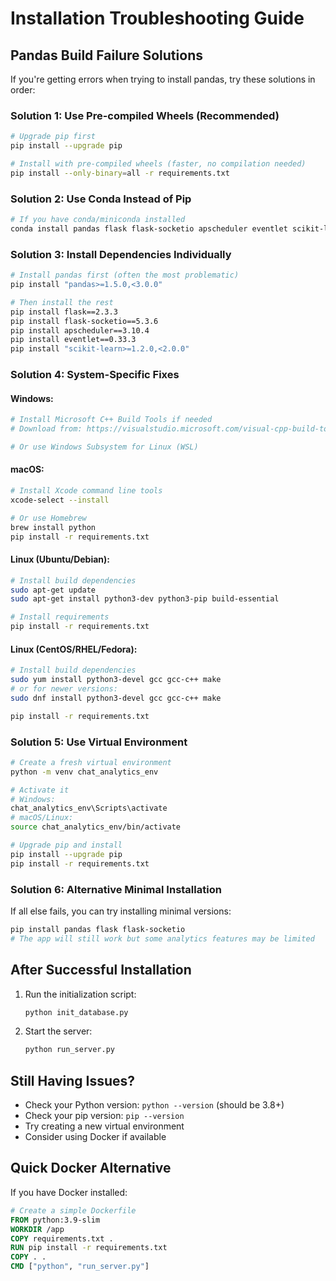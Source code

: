 # Installation Troubleshooting Guide

## Pandas Build Failure Solutions

If you're getting errors when trying to install pandas, try these solutions in order:

### Solution 1: Use Pre-compiled Wheels (Recommended)
```bash
# Upgrade pip first
pip install --upgrade pip

# Install with pre-compiled wheels (faster, no compilation needed)
pip install --only-binary=all -r requirements.txt
```

### Solution 2: Use Conda Instead of Pip
```bash
# If you have conda/miniconda installed
conda install pandas flask flask-socketio apscheduler eventlet scikit-learn
```

### Solution 3: Install Dependencies Individually
```bash
# Install pandas first (often the most problematic)
pip install "pandas>=1.5.0,<3.0.0"

# Then install the rest
pip install flask==2.3.3
pip install flask-socketio==5.3.6
pip install apscheduler==3.10.4
pip install eventlet==0.33.3
pip install "scikit-learn>=1.2.0,<2.0.0"
```

### Solution 4: System-Specific Fixes

#### Windows:
```bash
# Install Microsoft C++ Build Tools if needed
# Download from: https://visualstudio.microsoft.com/visual-cpp-build-tools/

# Or use Windows Subsystem for Linux (WSL)
```

#### macOS:
```bash
# Install Xcode command line tools
xcode-select --install

# Or use Homebrew
brew install python
pip install -r requirements.txt
```

#### Linux (Ubuntu/Debian):
```bash
# Install build dependencies
sudo apt-get update
sudo apt-get install python3-dev python3-pip build-essential

# Install requirements
pip install -r requirements.txt
```

#### Linux (CentOS/RHEL/Fedora):
```bash
# Install build dependencies
sudo yum install python3-devel gcc gcc-c++ make
# or for newer versions:
sudo dnf install python3-devel gcc gcc-c++ make

pip install -r requirements.txt
```

### Solution 5: Use Virtual Environment
```bash
# Create a fresh virtual environment
python -m venv chat_analytics_env

# Activate it
# Windows:
chat_analytics_env\Scripts\activate
# macOS/Linux:
source chat_analytics_env/bin/activate

# Upgrade pip and install
pip install --upgrade pip
pip install -r requirements.txt
```

### Solution 6: Alternative Minimal Installation
If all else fails, you can try installing minimal versions:
```bash
pip install pandas flask flask-socketio
# The app will still work but some analytics features may be limited
```

## After Successful Installation

1. Run the initialization script:
   ```bash
   python init_database.py
   ```

2. Start the server:
   ```bash
   python run_server.py
   ```

## Still Having Issues?

- Check your Python version: `python --version` (should be 3.8+)
- Check your pip version: `pip --version`
- Try creating a new virtual environment
- Consider using Docker if available

## Quick Docker Alternative
If you have Docker installed:
```dockerfile
# Create a simple Dockerfile
FROM python:3.9-slim
WORKDIR /app
COPY requirements.txt .
RUN pip install -r requirements.txt
COPY . .
CMD ["python", "run_server.py"]
```